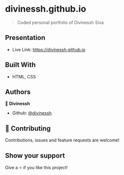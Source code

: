 # divinessh.github.io

>Coded personal portfolio of Divinessh Siva

## Presentation
- Live Link: https://divinessh.github.io

## Built With

- HTML, CSS

## Authors

👤 **Divinessh**

- Github: [@divinessh](https://github.com/divinessh)

## 🤝 Contributing

Contributions, issues and feature requests are welcome!

## Show your support

Give a ⭐️ if you like this project!

